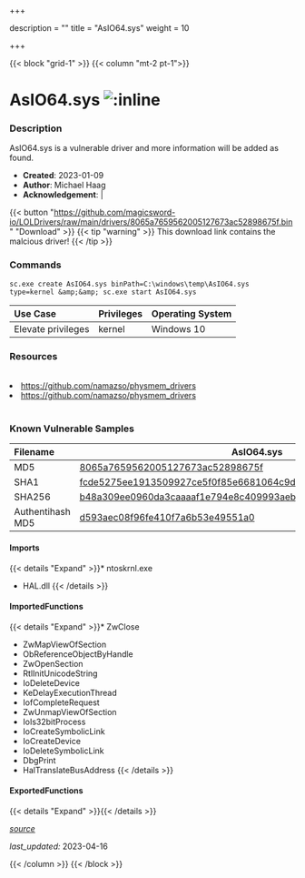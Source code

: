 +++

description = ""
title = "AsIO64.sys"
weight = 10

+++


{{< block "grid-1" >}}
{{< column "mt-2 pt-1">}}


# AsIO64.sys ![:inline](/images/twitter_verified.png) 


### Description

AsIO64.sys is a vulnerable driver and more information will be added as found.

- **Created**: 2023-01-09
- **Author**: Michael Haag
- **Acknowledgement**:  | [](https://twitter.com/)

{{< button "https://github.com/magicsword-io/LOLDrivers/raw/main/drivers/8065a7659562005127673ac52898675f.bin" "Download" >}}
{{< tip "warning" >}}
This download link contains the malcious driver!
{{< /tip >}}

### Commands

```
sc.exe create AsIO64.sys binPath=C:\windows\temp\AsIO64.sys type=kernel &amp;&amp; sc.exe start AsIO64.sys
```

| Use Case | Privileges | Operating System | 
|:---- | ---- | ---- |
| Elevate privileges | kernel | Windows 10 |

### Resources
<br>
<li><a href=" https://github.com/namazso/physmem_drivers"> https://github.com/namazso/physmem_drivers</a></li>
<li><a href="https://github.com/namazso/physmem_drivers">https://github.com/namazso/physmem_drivers</a></li>
<br>

### Known Vulnerable Samples

| Filename | AsIO64.sys |
|:---- | ---- | 
| MD5 | <a href="https://www.virustotal.com/gui/file/8065a7659562005127673ac52898675f">8065a7659562005127673ac52898675f</a> |
| SHA1 | <a href="https://www.virustotal.com/gui/file/fcde5275ee1913509927ce5f0f85e6681064c9d2">fcde5275ee1913509927ce5f0f85e6681064c9d2</a> |
| SHA256 | <a href="https://www.virustotal.com/gui/file/b48a309ee0960da3caaaaf1e794e8c409993aeb3a2b64809f36b97aac8a1e62a">b48a309ee0960da3caaaaf1e794e8c409993aeb3a2b64809f36b97aac8a1e62a</a> |
| Authentihash MD5 | <a href="https://www.virustotal.com/gui/search/authentihash%253Ad593aec08f96fe410f7a6b53e49551a0">d593aec08f96fe410f7a6b53e49551a0</a> || Authentihash SHA1 | <a href="https://www.virustotal.com/gui/search/authentihash%253A2ea631bfe3fd765e3a03b3165790faf8fdd8286b">2ea631bfe3fd765e3a03b3165790faf8fdd8286b</a> || Authentihash SHA256 | <a href="https://www.virustotal.com/gui/search/authentihash%253A906d8412b357379db9512e3f584fcda1f788acc1337e5b4d4eff5e6fa59324a6">906d8412b357379db9512e3f584fcda1f788acc1337e5b4d4eff5e6fa59324a6</a> || Publisher | ASUSTeK Computer Inc. || Signature | ASUSTeK Computer Inc., VeriSign Class 3 Code Signing 2004 CA, VeriSign Class 3 Public Primary CA   |
#### Imports
{{< details "Expand" >}}* ntoskrnl.exe
* HAL.dll
{{< /details >}}
#### ImportedFunctions
{{< details "Expand" >}}* ZwClose
* ZwMapViewOfSection
* ObReferenceObjectByHandle
* ZwOpenSection
* RtlInitUnicodeString
* IoDeleteDevice
* KeDelayExecutionThread
* IofCompleteRequest
* ZwUnmapViewOfSection
* IoIs32bitProcess
* IoCreateSymbolicLink
* IoCreateDevice
* IoDeleteSymbolicLink
* DbgPrint
* HalTranslateBusAddress
{{< /details >}}
#### ExportedFunctions
{{< details "Expand" >}}{{< /details >}}



[*source*](https://github.com/magicsword-io/LOLDrivers/tree/main/yaml/asio64.yaml)

*last_updated:* 2023-04-16








{{< /column >}}
{{< /block >}}

